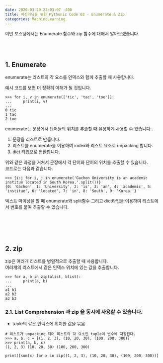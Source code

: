 ```yaml
---
date: 2020-03-29 23:03:07 -400
title: 머신러닝을 위한 Pythonic Code 03 - Enumerate & Zip
categories: MachineLearning
---
```


이번 포스팅에서는 Enumerate 함수와 zip 함수에 대해서 알아보겠습니다.  

<br/>
<br/>

## 1. Enumerate 
enumerate는 리스트의 각 요소를 인덱스와 함께 추출할 때 사용합니다.

예시 코드를 보면 더 정확히 이해가 될 것입니다.  
```
>>> for i, v in enumerate(['tic', 'tac', 'toe']):
...     print(i, v)
...
0 tic
1 tac
2 toe
```

enumerate는 문장에서 단어들의 위치를 추출할 때 유용하게 사용할 수 있습니다..  
1. 문장을 리스트로 만듭니다.  
2. 리스트를 enumerate를 이용하여 index와 리스트 요소로 unpacking 합니다.  
3. dict 타입으로 변환합니다.

위와 같은 과정을 거쳐서 문장에서 각 단어와 단어의 위치를 추출할 수 있습니다.  
코드로는 다음과 같습니다.
```
>>> {i:j for i, j in enumerate('Gachon University is an academic institue located in South Korea.'.split())}
{0: 'Gachon', 1: 'University', 2: 'is', 3: 'an', 4: 'academic', 5: 'institue', 6: 'located', 7: 'in', 8: 'South', 9: 'Korea.'}
```

텍스트 마이닝을 할 때 enumerate와 split함수 그리고 dict타입을 이용하여 리스트에서 번호를 붙여 추출할 수 있습니다.  

<br/>
<br/>
<br/>
<br/>

## 2. zip
zip은 여러개 리스트를 병렬적으로 추출할 때 사용합니다.  
여러개의 리스트에서 같은 인덱스 위치에 있는 값을 추출합니다.  
```
>>> for a, b in zip(alist, blist):
...     print(a, b)
...
a1 b1
a2 b2
a3 b3
```

### 2.1. List Comprehension 과 zip 을 동시에 사용할 수 있습니다.
- tuple의 같은 인덱스에 위치한 값을 묶음
```
# 리스트가 unpacking 되어 리스트의 각 요소인 tuple이 변수에 저장된다.
>>> a, b, c = [(1, 2, 3), (10, 20, 30), (100, 200, 300)]
>>> print(a, b, c)
(1, 2, 3) (10, 20, 30) (100, 200, 300)

print([sum(x) for x in zip((1, 2, 3), (10, 20, 30), (100, 200, 300))]
```







